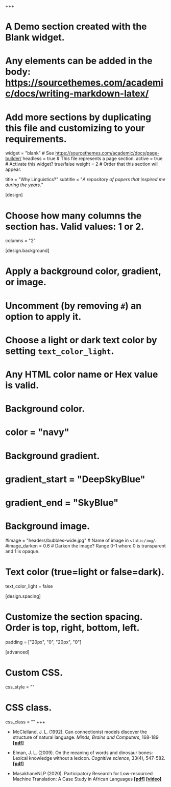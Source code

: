 +++
# A Demo section created with the Blank widget.
# Any elements can be added in the body: https://sourcethemes.com/academic/docs/writing-markdown-latex/
# Add more sections by duplicating this file and customizing to your requirements.

widget = "blank"  # See https://sourcethemes.com/academic/docs/page-builder/
headless = true  # This file represents a page section.
active = true  # Activate this widget? true/false
weight = 2  # Order that this section will appear.

title = "Why Linguistics?"
subtitle = "_A repository of papers that inspired me during the years._"

[design]
  # Choose how many columns the section has. Valid values: 1 or 2.
  columns = "2"

[design.background]
  # Apply a background color, gradient, or image.
  #   Uncomment (by removing `#`) an option to apply it.
  #   Choose a light or dark text color by setting `text_color_light`.
  #   Any HTML color name or Hex value is valid.

  # Background color.
  # color = "navy"
  
  # Background gradient.
  # gradient_start = "DeepSkyBlue"
  # gradient_end = "SkyBlue"
  
  # Background image.
  #image = "headers/bubbles-wide.jpg"  # Name of image in `static/img/`.
  #image_darken = 0.6  # Darken the image? Range 0-1 where 0 is transparent and 1 is opaque.

  # Text color (true=light or false=dark).
  text_color_light = false

[design.spacing]
  # Customize the section spacing. Order is top, right, bottom, left.
  padding = ["20px", "0", "20px", "0"]

[advanced]
 # Custom CSS. 
 css_style = ""
 
 # CSS class.
 css_class = ""
+++

* McClelland, J. L. (1992). Can connectionist models discover the structure of natural language. _Minds, Brains and Computers_, 168-189 [**[pdf]**](https://stanford.edu/~jlmcc/papers/McClelland92.pdf)

* Elman, J. L. (2009). On the meaning of words and dinosaur bones: Lexical knowledge without a lexicon. _Cognitive science_, 33(4), 547-582. [**[pdf]**](https://onlinelibrary.wiley.com/doi/pdf/10.1111/j.1551-6709.2009.01023.x)

* MasakhaneNLP (2020). Participatory Research for Low-resourced Machine Translation: A Case Study in African Languages [**[pdf]**](https://www.aclweb.org/anthology/2020.findings-emnlp.195.pdf) [**[video]**](https://www.youtube.com/watch?v=Xbc_g_OknqA)
